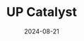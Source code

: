 ---  
layout: startup_page  
title: "UP Catalyst"  
id: "upcatalyst.com"  
permalink: "/upcatalystupcatalyst.com08212024/"  
website: "https://upcatalyst.com/"  
funding_round: "Seed+"  
funding_amount: "€2.36M"  
investors: "Warsaw Equity Group"  
about: "UP Catalyst produces battery materials directly from CO2 emissions using molten salt electrolysis. Their technology aims for price parity with traditional carbon sources while significantly reducing the carbon footprint. This process creates advanced carbon materials like graphite and carbon nanotubes."  
markets: "Cleantech, Materials Science, Battery Technology, Nanotechnology, Manufacturing, Industrial Engineering"  
hq: "Tallinn, Harjumaa, Estonia"  
founded_year: "2019"  
linkedin: "https://www.linkedin.com/company/upcatalyst"  
twitter: "https://x.com/upcatalyst1"  
instagram: ""  
facebook: "https://www.facebook.com/upcatalyst1"  
crunchbase: "https://www.crunchbase.com/organization/up-catalyst"  
pitchbook: "https://pitchbook.com/profiles/company/466563-34"  

date_display: "21-Aug-2024"  
date: "2024-08-21"

# SEO Optimization  
meta_title: "UP Catalyst - Seed+ Funding (€2.36M)"  
meta_description: "UP Catalyst, UP Catalyst produces battery materials directly from CO2 emissions using molten salt electrolysis. Their technology aims for price parity with traditi..."  
meta_keywords: "UP Catalyst, Cleantech, Materials Science, Battery Technology, Nanotechnology, Manufacturing, Industrial Engineering, Seed+ funding"  
canonical_url: "https://startup.projectstartups.com/upcatalystupcatalyst.com08212024/"  
---